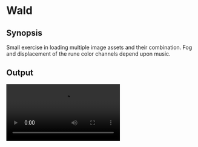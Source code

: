 # Wald

## Synopsis

Small exercise in loading multiple image assets and their combination.
Fog and displacement of the rune color channels depend upon music.

## Output

![Wardruna -Fehu](https://github.com/DrakeRubicon/td-examples/blob/master/Wald/Forest_1.mp4)
